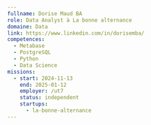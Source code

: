 ```yaml
---
fullname: Dorise Maud BA
role: Data Analyst à La bonne alternance
domaine: Data
link: https://www.linkedin.com/in/dorisemba/
competences:
  - Metabase
  - PostgreSQL
  - Python
  - Data Science
missions:
  - start: 2024-11-13
    end: 2025-01-12
    employer: /ut7
    status: independent
    startups:
      - la-bonne-alternance
---
```

